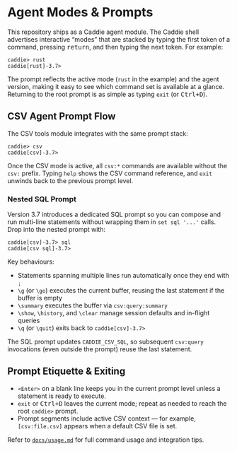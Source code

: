 # Agent Modes & Prompts

This repository ships as a Caddie agent module. The Caddie shell advertises interactive “modes” that are stacked by
typing the first token of a command, pressing <kbd>return</kbd>, and then typing the next token. For example:

```text
caddie> rust
caddie[rust]-3.7>
```

The prompt reflects the active mode (`rust` in the example) and the agent version, making it easy to see which command
set is available at a glance. Returning to the root prompt is as simple as typing `exit` (or <kbd>Ctrl+D</kbd>).

## CSV Agent Prompt Flow

The CSV tools module integrates with the same prompt stack:

```text
caddie> csv
caddie[csv]-3.7>
```

Once the CSV mode is active, all `csv:*` commands are available without the `csv:` prefix. Typing `help` shows the CSV
command reference, and `exit` unwinds back to the previous prompt level.

### Nested SQL Prompt

Version 3.7 introduces a dedicated SQL prompt so you can compose and run multi-line statements without wrapping them in
`set sql '...'` calls. Drop into the nested prompt with:

```text
caddie[csv]-3.7> sql
caddie[csv sql]-3.7>
```

Key behaviours:

- Statements spanning multiple lines run automatically once they end with `;`
- `\g` (or `\go`) executes the current buffer, reusing the last statement if the buffer is empty
- `\summary` executes the buffer via `csv:query:summary`
- `\show`, `\history`, and `\clear` manage session defaults and in-flight queries
- `\q` (or `\quit`) exits back to `caddie[csv]-3.7>`

The SQL prompt updates `CADDIE_CSV_SQL`, so subsequent `csv:query` invocations (even outside the prompt) reuse the last
statement.

## Prompt Etiquette & Exiting

- `<Enter>` on a blank line keeps you in the current prompt level unless a statement is ready to execute.
- `exit` or <kbd>Ctrl+D</kbd> leaves the current mode; repeat as needed to reach the root `caddie>` prompt.
- Prompt segments include active CSV context — for example, `[csv:file.csv]` appears when a default CSV file is set.

Refer to [`docs/usage.md`](usage.md) for full command usage and integration tips.
